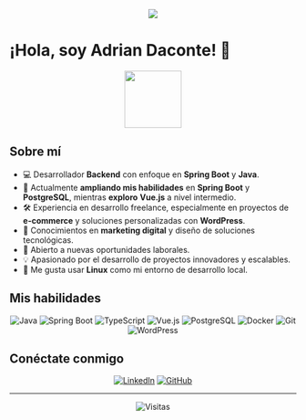 <p align="center">
  <img src="https://readme-typing-svg.herokuapp.com/?lines=Bienvenido+a+mi+perfil;Soy+Adrian+Daconte;Desarrollador+Backend&font=Fira%20Code&center=true&width=380&height=50&duration=4000&pause=1000">
</p>

# ¡Hola, soy Adrian Daconte! 👋

<p align="center">
  <img src="https://media.giphy.com/media/hOgc8203372r3p9Ps9/giphy.gif" width="100"/>
</p>

## Sobre mí

- 💻 Desarrollador **Backend** con enfoque en **Spring Boot** y **Java**.
- 🌱 Actualmente **ampliando mis habilidades** en **Spring Boot** y **PostgreSQL**, mientras **exploro** **Vue.js** a nivel intermedio.
- 🛠️ Experiencia en desarrollo freelance, especialmente en proyectos de **e-commerce** y soluciones personalizadas con **WordPress**.
- 🎯 Conocimientos en **marketing digital** y diseño de soluciones tecnológicas.
- 🚀 Abierto a nuevas oportunidades laborales.
- 💡 Apasionado por el desarrollo de proyectos innovadores y escalables.
- 🐧 Me gusta usar **Linux** como mi entorno de desarrollo local.

## Mis habilidades

<p align="center">
  <img src="https://img.shields.io/badge/Java-ED8B00?style=for-the-badge&logo=java&logoColor=white" alt="Java"/>
  <img src="https://img.shields.io/badge/Spring_Boot-6DB33F?style=for-the-badge&logo=spring-boot&logoColor=white" alt="Spring Boot"/>
  <img src="https://img.shields.io/badge/TypeScript-3178C6?style=for-the-badge&logo=typescript&logoColor=white" alt="TypeScript"/>
  <img src="https://img.shields.io/badge/Vue.js-4FC08D?style=for-the-badge&logo=vue.js&logoColor=white" alt="Vue.js"/>
  <img src="https://img.shields.io/badge/PostgreSQL-316192?style=for-the-badge&logo=postgresql&logoColor=white" alt="PostgreSQL"/>
  <img src="https://img.shields.io/badge/Docker-2496ED?style=for-the-badge&logo=docker&logoColor=white" alt="Docker"/>
  <img src="https://img.shields.io/badge/Git-F05032?style=for-the-badge&logo=git&logoColor=white" alt="Git"/>
  <img src="https://img.shields.io/badge/WordPress-21759B?style=for-the-badge&logo=wordpress&logoColor=white" alt="WordPress"/>
</p>

## Conéctate conmigo

<p align="center">
  <a href="https://www.linkedin.com/in/adrian-daconte/"><img src="https://img.shields.io/badge/LinkedIn-0077B5?style=for-the-badge&logo=linkedin&logoColor=white" alt="LinkedIn"/></a>
  <a href="https://github.com/adrian-daconte"><img src="https://img.shields.io/badge/GitHub-181717?style=for-the-badge&logo=github&logoColor=white" alt="GitHub"/></a>
</p>

---

<p align="center">
  <img src="https://komarev.com/ghpvc/?username=Adrian-Daconte&style=flat-square&color=blue" alt="Visitas"/>
</p>
